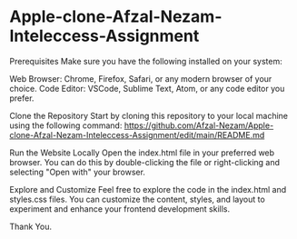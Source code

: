 # Apple-clone-Afzal-Nezam-Inteleccess-Assignment
Prerequisites
Make sure you have the following installed on your system:

Web Browser: Chrome, Firefox, Safari, or any modern browser of your choice.
Code Editor: VSCode, Sublime Text, Atom, or any code editor you prefer.

Clone the Repository
Start by cloning this repository to your local machine using the following command:
https://github.com/Afzal-Nezam/Apple-clone-Afzal-Nezam-Inteleccess-Assignment/edit/main/README.md

Run the Website Locally
Open the index.html file in your preferred web browser. You can do this by double-clicking the file or right-clicking and selecting "Open with" your browser.

Explore and Customize
Feel free to explore the code in the index.html and styles.css files. You can customize the content, styles, and layout to experiment and enhance your frontend development skills.

Thank You.
